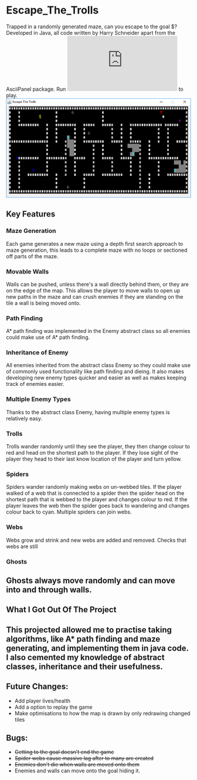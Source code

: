 # Escape_The_Trolls
Trapped in a randomly generated maze, can you escape to the goal $? Developed in Java, all code written by Harry Schneider apart from the AsciiPanel package. Run ![EscapeTheTrolls.jar](https://github.com/Haza290/Escape_The_Trolls/blob/master/EscapeTheTrolls.jar) to play.
![Screen shot of the game](https://github.com/Haza290/Escape_The_Trolls/blob/master/Escape%20The%20Trolls%20Screenshot.PNG)
## Key Features

### Maze Generation
Each game generates a new maze using a depth first search approach to maze generation, this leads to a complete maze with no loops or sectioned off parts of the maze.

### Movable Walls
Walls can be pushed, unless there's a wall directly behind them, or they are on the edge of the map. This allows the player to move walls to open up new paths in the maze and can crush enemies if they are standing on the tile a wall is being moved onto.

### Path Finding
A* path finding was implemented in the Enemy abstract class so all enemies could make use of A* path finding.

### Inheritance of Enemy
All enemies inherited from the abstract class Enemy so they could make use of commonly used functionality like path finding and dieing. It also makes developing new enemy types quicker and easier as well as makes keeping track of enemies easier.

### Multiple Enemy Types
Thanks to the abstract class Enemy, having multiple enemy types is relatively easy.

### Trolls
Trolls wander randomly until they see the player, they then change colour to red and head on the shortest path to the player. If they lose sight of the player they head to their last know location of the player and turn yellow.

### Spiders
Spiders wander randomly making webs on un-webbed tiles. If the player walked of a web that is connected to a spider then the spider head on the shortest path that is webbed to the player and changes colour to red. If the player leaves the web then the spider goes back to wandering and changes colour back to cyan. Multiple spiders can join webs.

### Webs
Webs grow and strink and new webs are added and removed. Checks that webs are still

### Ghosts
Ghosts always move randomly and can move into and through walls.
---
## What I Got Out Of The Project
This projected allowed me to practise taking algorithms, like A* path finding and maze generating, and implementing them in java code. I also cemented my knowledge of abstract classes, inheritance and their usefulness.
---
## Future Changes:
* Add player lives/health
* Add a option to replay the game
* Make optimisations to how the map is drawn by only redrawing changed tiles

## Bugs: 
* ~~Getting to the goal doesn't end the game~~
* ~~Spider webs cause massive lag after to many are created~~
* ~~Enemies don't die when walls are moved onto them~~
* Enemies and walls can move onto the goal hiding it.

